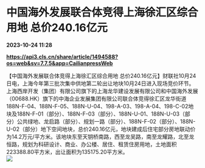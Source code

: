 # 中国海外发展联合体竞得上海徐汇区综合用地 总价240.16亿元

**2023-10-24 11:28**

**https://api3.cls.cn/share/article/1494588?os=web&sv=7.7.5&app=CailianpressWeb**

【中国海外发展联合体竞得上海徐汇区综合用地 总价240.16亿元】财联社10月24日电，上海今年第三批次集中供地第二轮出让地块10月24日进入现场竞价环节。上海西岸开发（集团）有限公司旗下的上海龙华建设发展有限公司和中国海外发展（00688.HK）旗下的中海企业发展集团有限公司联合体竞得徐汇区龙华街道188N-F-04、188N-F-05、188N-U-04、198-A-03、198-A-04、198-C-02地块及188N-F-01（部分）、188N-F-03（部分）、188N-U-01、188N-U-03（部分）公共绿地、龙启路（部分）、规划一路（部分）、188N-F-02（部分）、188N-U-02（部分）地下空间地块，总价240.16亿元，地块建成后住宅部分房地联动价为14.2万元/平方米。该地块东至天钥桥南路，西至龙吴路，南至龙耀路，北至龙恒路，规划为科研设计、商业、办公楼、居住、租赁住房用地，土地面积223388.80平方米，出让面积为135175.20平方米。  
![](https://img.cls.cn/images/20231024/63B59wtZHE.png)
